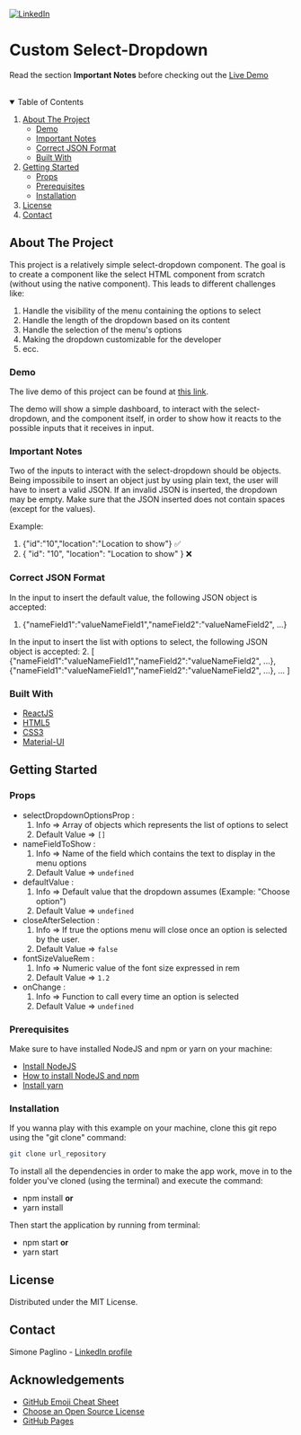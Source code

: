 [![LinkedIn][linkedin-shield]][linkedin-url]

# Custom Select-Dropdown

Read the section **Important Notes** before checking out the [Live Demo](https://simone-paglino.github.io/reusable-components/)

<br/>

<!-- TABLE OF CONTENTS -->
<details open="open">
  <summary>Table of Contents</summary>
  <ol>
    <li>
      <a href="#about-the-project">About The Project</a>
      <ul>
        <li><a href="#demo">Demo</a></li>
        <li><a href="#important-notes">Important Notes</a></li>
        <li><a href="#correct-json-format">Correct JSON Format</a></li>
        <li><a href="#built-with">Built With</a></li>
      </ul>
    </li>
    <li>
      <a href="#getting-started">Getting Started</a>
      <ul>
	    <li><a href="#props">Props</a></li>
        <li><a href="#prerequisites">Prerequisites</a></li>
        <li><a href="#installation">Installation</a></li>
      </ul>
    </li>
    <li><a href="#license">License</a></li>
    <li><a href="#contact">Contact</a></li>
  </ol>
</details>

<!-- ABOUT THE PROJECT -->

## About The Project

This project is a relatively simple select-dropdown component. The goal is to create a component like the select HTML component from scratch (without using the native component). This leads to different challenges like:

1. Handle the visibility of the menu containing the options to select
2. Handle the length of the dropdown based on its content
3. Handle the selection of the menu's options
4. Making the dropdown customizable for the developer
5. ecc.

### Demo

The live demo of this project can be found at [this link](https://simone-paglino.github.io/reusable-components/).

The demo will show a simple dashboard, to interact with the select-dropdown, and the component itself, in order to show how it reacts to the possible inputs that it receives in input.

### Important Notes

Two of the inputs to interact with the select-dropdown should be objects.
Being impossibile to insert an object just by using plain text, the user will have to insert a valid JSON. If an invalid JSON is inserted, the dropdown may be empty.
Make sure that the JSON inserted does not contain spaces (except for the values).

Example:

1. {"id":"10","location":"Location to show"} :white_check_mark:
2. { "id": "10", "location": "Location to show" } :x:

### Correct JSON Format

In the input to insert the default value, the following JSON object is accepted:

1. {"nameField1":"valueNameField1","nameField2":"valueNameField2", ...}

In the input to insert the list with options to select, the following JSON object is accepted: 2. [
{"nameField1":"valueNameField1","nameField2":"valueNameField2", ...},
{"nameField1":"valueNameField1","nameField2":"valueNameField2", ...},
...
]

### Built With

- [ReactJS](https://reactjs.org/)
- [HTML5](https://www.w3schools.com/html/)
- [CSS3](https://www.w3schools.com/css/)
- [Material-UI](https://material-ui.com/)

<!-- GETTING STARTED -->

## Getting Started

### Props

- selectDropdownOptionsProp :
  1.  Info => Array of objects which represents the list of options to select
  2.  Default Value => `[]`
- nameFieldToShow :
  1.  Info => Name of the field which contains the text to display in the menu options
  2.  Default Value => `undefined`
- defaultValue :
  1.  Info => Default value that the dropdown assumes (Example: "Choose option")
  2.  Default Value => `undefined`
- closeAfterSelection :
  1.  Info => If true the options menu will close once an option is selected by the user.
  2.  Default Value => `false`
- fontSizeValueRem :
  1.  Info => Numeric value of the font size expressed in rem
  2.  Default Value => `1.2`
- onChange :
  1.  Info => Function to call every time an option is selected
  2.  Default Value => `undefined`

### Prerequisites

Make sure to have installed NodeJS and npm or yarn on your machine:

- [Install NodeJS](https://nodejs.org/en/download/)
- [How to install NodeJS and npm](https://docs.npmjs.com/downloading-and-installing-node-js-and-npm)
- [Install yarn](https://classic.yarnpkg.com/en/docs/install/#mac-stable)

### Installation

If you wanna play with this example on your machine, clone this git repo using the "git clone" command:

```sh
git clone url_repository
```

To install all the dependencies in order to make the app work, move in to the folder you've cloned (using the terminal) and execute the command:

- npm install
  **or**
- yarn install

Then start the application by running from terminal:

- npm start
  **or**
- yarn start

<!-- LICENSE -->

## License

Distributed under the MIT License.

<!-- CONTACT -->

## Contact

Simone Paglino - [LinkedIn profile](https://www.linkedin.com/in/simone-paglino/)

<!-- ACKNOWLEDGEMENTS -->

## Acknowledgements

- [GitHub Emoji Cheat Sheet](https://www.webpagefx.com/tools/emoji-cheat-sheet)
- [Choose an Open Source License](https://choosealicense.com)
- [GitHub Pages](https://pages.github.com)

[linkedin-shield]: https://img.shields.io/badge/-LinkedIn-black.svg?style=for-the-badge&logo=linkedin&colorB=2867bd
[linkedin-url]: https://www.linkedin.com/in/simone-paglino/
